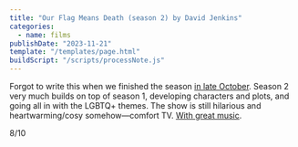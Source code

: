 ```yaml
---
title: "Our Flag Means Death (season 2) by David Jenkins"
categories:
  - name: films
publishDate: "2023-11-21"
template: "/templates/page.html"
buildScript: "/scripts/processNote.js"
---
```


Forgot to write this when we finished the season [in late October](/notes/weeknote-32-t-visiting-feeding-princesse/). Season 2 very much builds on top of season 1, developing characters and plots, and going all in with the LGBTQ+ themes. The show is still hilarious and heartwarming/cosy somehow—comfort TV. [With great music](/notes/pygmy-love-song-and-other-recent-earworms/).

8/10
